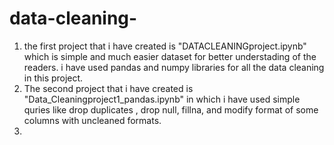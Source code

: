 # data-cleaning-
1. the first project that i have created is "DATACLEANINGproject.ipynb" which is simple and much easier  dataset for better understading of the readers. i have used pandas and numpy libraries for all the data cleaning in this project.
2. The second project that i have created is "Data_Cleaningproject1_pandas.ipynb" in which i have used simple quries like drop duplicates , drop null, fillna, and modify format of some columns with uncleaned formats.
3. 
